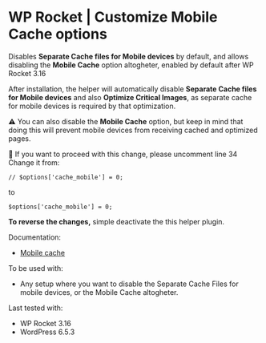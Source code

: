 # WP Rocket | Customize Mobile Cache options

Disables **Separate Cache files for Mobile devices** by default, and allows disabling the **Mobile Cache** option altogheter, enabled by default after WP Rocket 3.16

After installation, the helper will automatically disable  **Separate Cache files for Mobile devices** and also **Optimize Critical Images**, as separate cache for mobile devices is required by that optimization.

⚠️ You can also disable the **Mobile Cache** option, but keep in mind that doing this will prevent mobile devices from receiving cached and optimized pages. 

📝 If you want to proceed with this change, please uncomment line 34
Change it from:

    // $options['cache_mobile'] = 0;
    
to

    $options['cache_mobile'] = 0;

**To reverse the changes,** simple deactivate the this helper plugin. 

Documentation:
* [Mobile cache](https://docs.wp-rocket.me/article/708-mobile-cache)

To be used with:
* Any setup where you want to disable the Separate Cache Files for mobile devices, or the Mobile Cache altogheter. 

Last tested with:
* WP Rocket 3.16
* WordPress 6.5.3




